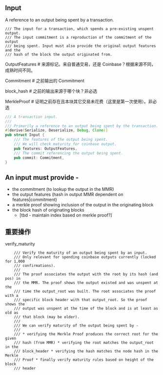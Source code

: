 ## Input

A reference to an output being spent by a transaction.

```
/// The input for a transaction, which spends a pre-existing unspent output.
/// The input commitment is a reproduction of the commitment of the output
/// being spent. Input must also provide the original output features and the
/// hash of the block the output originated from.
```

OutputFeatures \# 来源标记。来自普通交易，还是 Coinbase？根据来源不同，成熟时间不同。

Commitment \# 之前输出的 Commitment

block\_hash \# 之前的输出来源于哪个块？非必选

MerkleProof \# 证明之前存在且本块其它交易未花费（这里是第一次使用）。非必选

```rust
/// A transaction input.
///
/// Primarily a reference to an output being spent by the transaction.
#[derive(Serialize, Deserialize, Debug, Clone)]
pub struct Input {
	/// The features of the output being spent.
	/// We will check maturity for coinbase output.
	pub features: OutputFeatures,
	/// The commit referencing the output being spent.
	pub commit: Commitment,
}
```

## An input must provide -

* the commitment \(to lookup the output in the MMR\)
* the output features \(hash in output MMR dependent on features\|commitment\)
* a merkle proof showing inclusion of the output in the originating block
* the block hash of originating blocks
  * \[tbd - maintain index based on merkle proof?\]

## 重要操作

verify\_maturity

```
    /// Verify the maturity of an output being spent by an input.
    /// Only relevant for spending coinbase outputs currently (locked for 1,000
    /// confirmations).
    ///
    /// The proof associates the output with the root by its hash (and pos) in
    /// the MMR. The proof shows the output existed and was unspent at the
    /// time the output_root was built. The root associates the proof with a
    /// specific block header with that output_root. So the proof shows the
    /// output was unspent at the time of the block and is at least as old as
    /// that block (may be older).
    ///
    /// We can verify maturity of the output being spent by -
    ///
    /// * verifying the Merkle Proof produces the correct root for the given
    /// hash (from MMR) * verifying the root matches the output_root in the
    /// block_header * verifying the hash matches the node hash in the Merkle
    /// Proof * finally verify maturity rules based on height of the block
    /// header
```



